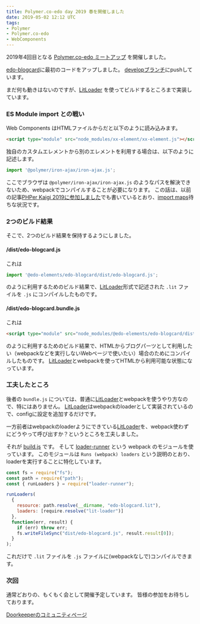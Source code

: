 ```yaml
---
title: Polymer.co-edo day 2019 春を開催しました
date: 2019-05-02 12:12 UTC
tags:
- Polymer
- Polymer.co-edo
- WebComponents
---
```


2019年4回目となる [Polymer.co-edo ミートアップ](https://polymercoedo.doorkeeper.jp/events/91049) を開催しました。

[edo-blogcard](https://github.com/Edo-Elements/edo-blogcard/)に最初のコードをアップしました。
[developブランチ](https://github.com/Edo-Elements/edo-blogcard/tree/develop)にpushしています。

まだ何も動きはないのですが、[LitLoader](https://github.com/PolymerX/lit-loader) を使ってビルドするところまで実装しています。

### ES Module import との戦い

Web Components はHTMLファイルからだと以下のように読み込みます。

```html
<script type="module" src="node_modules/xx-element/xx-element.js"></script>
```

独自のカスタムエレメントから別のエレメントを利用する場合は、以下のように記述します。

```js
import '@polymer/iron-ajax/iron-ajax.js';
```

ここでブラウザは `@polymer/iron-ajax/iron-ajax.js` のようなパスを解決できないため、webpackでコンパイルすることが必要になります。
この話は、以前の記事[PHPer Kaigi 2019に参加しました](/2019/04/07/phper-kaigi-2019.html)でも書いているとおり、[import maps](https://github.com/WICG/import-maps)待ちな状況です。

### 2つのビルド結果

そこで、2つのビルド結果を保持するようにしました。

#### /dist/edo-blogcard.js

これは

```js
import '@edo-elements/edo-blogcard/dist/edo-blogcard.js';
```

のように利用するためのビルド結果で、[LitLoader](https://github.com/PolymerX/lit-loader)形式で記述された `.lit` ファイルを `.js` にコンパイルしたものです。

#### /dist/edo-blogcard.bundle.js

これは

```html
<script type="module" src="node_modules/@edo-elements/edo-blogcard/dist/edo-blogcard.bundle.js"></script>
```

のように利用するためのビルド結果で、HTMLからブログパーツとして利用したい（webpackなどを実行しないWebページで使いたい）場合のためにコンパイルしたものです。
[LitLoader](https://github.com/PolymerX/lit-loader)とwebpackを使ってHTMLから利用可能な状態になっています。

### 工夫したところ

後者の `bundle.js` については、普通に[LitLoader](https://github.com/PolymerX/lit-loader)とwebpackを使うやり方なので、特にはありません。
[LitLoader](https://github.com/PolymerX/lit-loader)はwebpackのloaderとして実装されているので、configに設定を追加するだけです。

一方前者はwebpackのloaderようにできている[LitLoader](https://github.com/PolymerX/lit-loader)を、webpack使わずにどうやって呼び出すか？というところを工夫しました。

それが [build.js](https://github.com/Edo-Elements/edo-blogcard/blob/develop/build.js) です。
そして [loader-runner](https://github.com/webpack/loader-runner#readme) という webpack のモジュールを使っています。
このモジュールは `Runs (webpack) loaders` という説明のとおり、loaderを実行することに特化しています。

```js
const fs = require("fs");
const path = require("path");
const { runLoaders } = require("loader-runner");

runLoaders(
  {
    resource: path.resolve(__dirname, "edo-blogcard.lit"),
    loaders: [require.resolve("lit-loader")]
  },
  function(err, result) {
    if (err) throw err;
    fs.writeFileSync("dist/edo-blogcard.js", result.result[0]);
  }
);
```

これだけで `.lit` ファイルを `.js` ファイルに(webpackなしで)コンパイルできます。

### 次回

通常どおりの、もくもく会として開催予定しています。
皆様の参加をお待ちしております。

[Doorkeeperのコミュニティページ](https://polymercoedo.doorkeeper.jp/)
